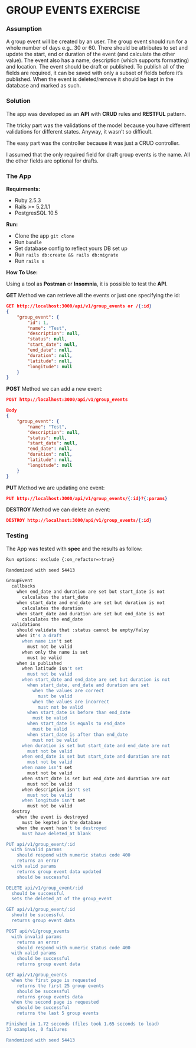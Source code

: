 # GROUP EVENTS EXERCISE

### Assumption

A group event will be created by an user. The group event should run for a whole number of days e.g.. 30 or 60. There should be attributes to set and update the start, end or duration of the event (and calculate the other value). The event also has a name, description (which supports formatting) and location. The event should be draft or published. To publish all of the fields are required, it can be saved with only a subset of fields before it’s published. When the event is deleted/remove it should be kept in the database and marked as such.

### Solution

The app was developed as an **API** with **CRUD** rules and **RESTFUL** pattern.

The tricky part was the validations of the model because you have different validations for different states. Anyway, it wasn’t so difficult.

The easy part was the controller because it was just a CRUD controller.

I assumed that the only required field for draft group events is the name. All the other fields are optional for drafts.

### The App

**Requirments:**

- Ruby 2.5.3
- Rails >= 5.2.1.1
- PostgresSQL 10.5

**Run:**

- Clone the app `git clone` 
- Run `bundle` 
- Set database config to reflect yours DB set up
- Run `rails db:create && rails db:migrate`
- Run `rails s`

**How To Use:**

Using a tool as **Postman** or **Insomnia**, it is possible to test the **API**.

**GET** Method we can retrieve all the events or just one specifying the id:

```json
GET http://localhost:3000/api/v1/group_events or /{:id}
{
    "group_event": {
        "id": 1,
        "name": "Test",
        "description": null,
        "status": null,
        "start_date": null,
        "end_date": null,
        "duration": null,
        "latitude": null,
        "longitude": null
    }
}
```

**POST** Method we can add a new event:

```json
POST http://localhost:3000/api/v1/group_events

Body
{
    "group_event": {
        "name": "Test",
        "description": null,
        "status": null,
        "start_date": null,
        "end_date": null,
        "duration": null,
        "latitude": null,
        "longitude": null
    }
}
```

**PUT** Method we are updating one event:

```json
PUT http://localhost:3000/api/v1/group_events/{:id}?{:params}
```

**DESTROY** Method we can delete an event:

```json
DESTROY http://localhost:3000/api/v1/group_events/{:id}
```

### Testing  

The App was tested with **spec** and the results as follow:

```bash
Run options: exclude {:on_refactor=>true}

Randomized with seed 54413

GroupEvent
  callbacks
    when end_date and duration are set but start_date is not
      calculates the start_date
    when start_date and end_date are set but duration is not
      calculates the duration
    when start_date and duration are set but end_date is not
      calculates the end_date
  validations
    should validate that :status cannot be empty/falsy
    when it's a draft
      when name isn't set
        must not be valid
      when only the name is set
        must be valid
    when is published
      when latitude isn't set
        must not be valid
      when start_date and end_date are set but duration is not
        when start_date, end_date and duration are set
          when the values are correct
            must be valid
          when the values are incorrect
            must not be valid
        when start_date is before than end_date
          must be valid
        when start_date is equals to end_date
          must be valid
        when start_date is after than end_date
          must not be valid
      when duration is set but start_date and end_date are not
        must not be valid
      when end_date is set but start_date and duration are not
        must not be valid
      when name isn't set
        must not be valid
      when start_date is set but end_date and duration are not
        must not be valid
      when description isn't set
        must not be valid
      when longitude isn't set
        must not be valid
  destroy
    when the event is destroyed
      must be kepted in the database
    when the event hasn't be destroyed
      must have deleted_at blank

PUT api/v1/group_event/:id
  with invalid params
    should respond with numeric status code 400
    returns an error
  with valid params
    returns group event data updated
    should be successful

DELETE api/v1/group_event/:id
  should be successful
  sets the deleted_at of the group_event

GET api/v1/group_event/:id
  should be successful
  returns group event data

POST api/v1/group_events
  with invalid params
    returns an error
    should respond with numeric status code 400
  with valid params
    should be successful
    returns group event data

GET api/v1/group_events
  when the first page is requested
    returns the first 25 group events
    should be successful
    returns group events data
  when the second page is requested
    should be successful
    returns the last 5 group events

Finished in 1.72 seconds (files took 1.65 seconds to load)
37 examples, 0 failures

Randomized with seed 54413
```

​    



